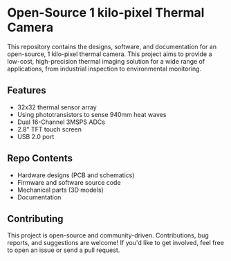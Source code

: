 # Open-Source 1 kilo-pixel Thermal Camera

This repository contains the designs, software, and documentation for an open-source, 1 kilo-pixel thermal camera. This project aims to provide a low-cost, high-precision thermal imaging solution for a wide range of applications, from industrial inspection to environmental monitoring.

## Features

* 32x32 thermal sensor array
* Using phototransistors to sense 940mm heat waves
* Dual 16-Channel 3MSPS ADCs
* 2.8" TFT touch screen
* USB 2.0 port

## Repo Contents

* Hardware designs (PCB and schematics)
* Firmware and software source code
* Mechanical parts (3D models)
* Documentation

## Contributing

This project is open-source and community-driven. Contributions, bug reports, and suggestions are welcome! If you'd like to get involved, feel free to open an issue or send a pull request.
